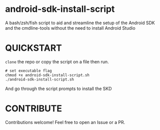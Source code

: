 # android-sdk-install-script

A bash/zsh/fish script to aid and streamline the setup of the Android SDK and the cmdline-tools without the need to install Android Studio

# QUICKSTART

`clone` the repo or copy the script on a file then run.

```shell
# set executable flag
chmod +x android-sdk-install-script.sh
./android-sdk-install-script.sh
```
And go through the script prompts to install the SKD

# CONTRIBUTE

Contributions welcome! Feel free to open an Issue or a PR.
